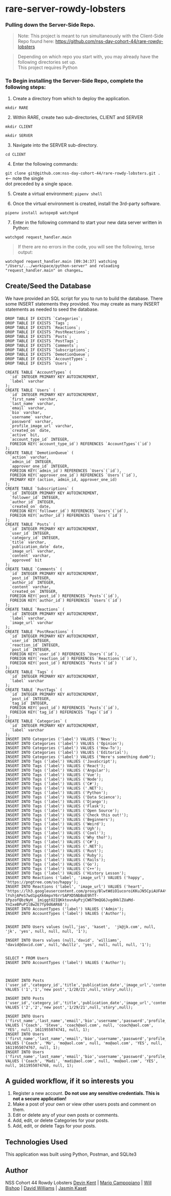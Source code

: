# rare-server-rowdy-lobsters


### Pulling down the Server-Side Repo. 
 
> Note: This project is meant to run simultaneously with the Client-Side Repo found here: https://github.com/nss-day-cohort-44/rare-rowdy-lobsters 
 
> Depending on which repo you start with, you may already have the following directories set up.  
> This project requires Python  
 
### To Begin installing the Server-Side Repo, complete the following steps: 
 
1. Create a directory from which to deploy the application. 
	
```mkdir RARE ```
 
2. Within RARE, create two sub-directories, CLIENT and SERVER 

```mkdir CLIENT ```
	
```mkdir SERVER ```
 
3. Navigate into the SERVER sub-directory. 
 
```cd CLIENT ```
 
4. Enter the following commands: 
	
```git clone git@github.com:nss-day-cohort-44/rare-rowdy-lobsters.git .``` <-- note the single 	
dot preceded by a single space.  
 
5. Create a virtual environment: 
```pipenv shell```

6. Once the virtual environment is created, install the 3rd-party software. 

```pipenv install autopep8 watchgod ```

7. Enter in the following command to start your new data server written in Python: 

```watchgod request_handler.main ```

> If there are no errors in the code, you will see the following, terse output:  
 
```watchgod request_handler.main [09:34:37] watching "/Users/.../workspace/python-server" and reloading "request_handler.main" on changes…``` 

## Create/Seed the Database

We have provided an SQL script for you to run to build the database. There some INSERT statements they provided. You may create as many INSERT statements as needed to seed the database.
```
DROP TABLE IF EXISTS `Categories`;
DROP TABLE IF EXISTS `Tags`;
DROP TABLE IF EXISTS `Reactions`;
DROP TABLE IF EXISTS `PostReactions`;
DROP TABLE IF EXISTS `Posts`;
DROP TABLE IF EXISTS `PostTags`;
DROP TABLE IF EXISTS `Comments`;
DROP TABLE IF EXISTS `Subscriptions`;
DROP TABLE IF EXISTS `DemotionQueue`;
DROP TABLE IF EXISTS `AccountTypes`;
DROP TABLE IF EXISTS `Users`;

CREATE TABLE `AccountTypes` (
  `id` INTEGER PRIMARY KEY AUTOINCREMENT,
  `label` varchar
);
CREATE TABLE `Users` (
  `id` INTEGER PRIMARY KEY AUTOINCREMENT,
  `first_name` varchar,
  `last_name` varchar,
  `email` varchar,
  `bio` varchar,
  `username` varchar,
  `password` varchar,
  `profile_image_url` varchar,
  `created_on` date,
  `active` bit,
  `account_type_id` INTEGER,
  FOREIGN KEY(`account_type_id`) REFERENCES `AccountTypes`(`id`)
);
CREATE TABLE `DemotionQueue` (
  `action` varchar,
  `admin_id` INTEGER,
  `approver_one_id` INTEGER,
  FOREIGN KEY(`admin_id`) REFERENCES `Users`(`id`),
  FOREIGN KEY(`approver_one_id`) REFERENCES `Users`(`id`),
  PRIMARY KEY (action, admin_id, approver_one_id)
);
CREATE TABLE `Subscriptions` (
  `id` INTEGER PRIMARY KEY AUTOINCREMENT,
  `follower_id` INTEGER,
  `author_id` INTEGER,
  `created_on` date,
  FOREIGN KEY(`follower_id`) REFERENCES `Users`(`id`),
  FOREIGN KEY(`author_id`) REFERENCES `Users`(`id`)
);
CREATE TABLE `Posts` (
  `id` INTEGER PRIMARY KEY AUTOINCREMENT,
  `user_id` INTEGER,
  `category_id` INTEGER,
  `title` varchar,
  `publication_date` date,
  `image_url` varchar,
  `content` varchar,
  `approved` bit
);
CREATE TABLE `Comments` (
  `id` INTEGER PRIMARY KEY AUTOINCREMENT,
  `post_id` INTEGER,
  `author_id` INTEGER,
  `content` varchar,
  `created_on` INTEGER,
  FOREIGN KEY(`post_id`) REFERENCES `Posts`(`id`),
  FOREIGN KEY(`author_id`) REFERENCES `Users`(`id`)
);
CREATE TABLE `Reactions` (
  `id` INTEGER PRIMARY KEY AUTOINCREMENT,
  `label` varchar,
  `image_url` varchar
);
CREATE TABLE `PostReactions` (
  `id` INTEGER PRIMARY KEY AUTOINCREMENT,
  `user_id` INTEGER,
  `reaction_id` INTEGER,
  `post_id` INTEGER,
  FOREIGN KEY(`user_id`) REFERENCES `Users`(`id`),
  FOREIGN KEY(`reaction_id`) REFERENCES `Reactions`(`id`),
  FOREIGN KEY(`post_id`) REFERENCES `Posts`(`id`)
);
CREATE TABLE `Tags` (
  `id` INTEGER PRIMARY KEY AUTOINCREMENT,
  `label` varchar
);
CREATE TABLE `PostTags` (
  `id` INTEGER PRIMARY KEY AUTOINCREMENT,
  `post_id` INTEGER,
  `tag_id` INTEGER,
  FOREIGN KEY(`post_id`) REFERENCES `Posts`(`id`),
  FOREIGN KEY(`tag_id`) REFERENCES `Tags`(`id`)
);
CREATE TABLE `Categories` (
  `id` INTEGER PRIMARY KEY AUTOINCREMENT,
  `label` varchar
);
INSERT INTO Categories ('label') VALUES ('News');
INSERT INTO Categories ('label') VALUES ('Opinion');
INSERT INTO Categories ('label') VALUES ('How-To');
INSERT INTO Categories ('label') VALUES ('Editorial');
INSERT INTO Categories ('label') VALUES ("Here's something dumb");
INSERT INTO Tags ('label') VALUES ('JavaScript');
INSERT INTO Tags ('label') VALUES ('React');
INSERT INTO Tags ('label') VALUES ('Angular');
INSERT INTO Tags ('label') VALUES ('Vue');
INSERT INTO Tags ('label') VALUES ('Node');
INSERT INTO Tags ('label') VALUES ('C#');
INSERT INTO Tags ('label') VALUES ('.NET');
INSERT INTO Tags ('label') VALUES ('Python');
INSERT INTO Tags ('label') VALUES ('Data Science');
INSERT INTO Tags ('label') VALUES ('Django');
INSERT INTO Tags ('label') VALUES ('Flask');
INSERT INTO Tags ('label') VALUES ('Open Source');
INSERT INTO Tags ('label') VALUES ('Check this out!');
INSERT INTO Tags ('label') VALUES ('Beginners');
INSERT INTO Tags ('label') VALUES ('Weird');
INSERT INTO Tags ('label') VALUES ('Ugh');
INSERT INTO Tags ('label') VALUES ('Cool!');
INSERT INTO Tags ('label') VALUES ('Why tho?');
INSERT INTO Tags ('label') VALUES ('C#');
INSERT INTO Tags ('label') VALUES ('.NET');
INSERT INTO Tags ('label') VALUES ('Rust');
INSERT INTO Tags ('label') VALUES ('Ruby');
INSERT INTO Tags ('label') VALUES ('Rails');
INSERT INTO Tags ('label') VALUES ('Go');
INSERT INTO Tags ('label') VALUES ('C++');
INSERT INTO Tags ('label') VALUES ('History Lesson');
INSERT INTO Reactions ('label', 'image_url') VALUES ('happy', 'https://pngtree.com/so/happy');
INSERT INTO Reactions ('label', 'image_url') VALUES ('heart', 'https://lh3.googleusercontent.com/proxy/BlwtWdiO1ucoroiKKuJN5CpiAUFA4tdHYRT_yXzxWLpNVTJS7UEVp1JV-lYshjAPeS7wd1pqXk6mpxY6rrSAPXD5NbBoE9hTf-1PpzofQbzNyH__1miggtO2IQKktovnAyPzjCW6T9mQG6JvgdHklZUaMd-YnIxeBPuP1lBw2E7fp9d6AR68');
INSERT INTO AccountTypes ('label') VALUES ('Admin');
INSERT INTO AccountTypes ('label') VALUES ('Author');


INSERT INTO Users values (null,'jas', 'kaset',  'jk@jk.com', null, 'jk', 'yes', null, null, null, '1');

INSERT INTO Users values (null,'david', 'williams',  'david@david.com', null,'dwillz', 'yes', null, null, null, '1');


SELECT * FROM Users
INSERT INTO AccountTypes ('label') VALUES ('Author');



INSERT INTO Posts ('user_id','category_id','title','publication_date','image_url','content','approved') VALUES ('1','1','new post','1/28/21',null,'story',null);

INSERT INTO Posts ('user_id','category_id','title','publication_date','image_url','content','approved') VALUES ('2','2','new post','1/29/21',null,'story',null);

INSERT INTO Users ('first_name','last_name','email','bio','username','password','profile_image_url',"created_on","active","account_type_id") VALUES ('Coach', 'Steve', 'coach@aol.com', null, 'coach@aol.com', 'YES', null, 1611955074741, null, 1);
INSERT INTO Users ('first_name','last_name','email','bio','username','password','profile_image_url',"created_on","active","account_type_id") VALUES ('Coach', 'Mo', 'mo@aol.com', null, 'mo@aol.com', 'YES', null, 1611955074767, null, 1);
INSERT INTO Users ('first_name','last_name','email','bio','username','password','profile_image_url',"created_on","active","account_type_id") VALUES ('Coach', 'Madi', 'madi@aol.com', null, 'mo@aol.com', 'YES', null, 1611955074768, null, 1);
```
## A guided workflow, if it so interests you

1. Register a new account. **Do not use any sensitive credentials. This is not a secure application!** 
1. Make a post of your own or view other users posts and comment on them.
1. Edit or delete any of your own posts or comments.
1. Add, edit, or delete Categories for your posts.
1. Add, edit, or delete Tags for your posts.

## Technologies Used

This application was built using Python, Postman, and SQLite3  

## Author

NSS Cohort 44 Rowdy Lobsters 
[Devin Kent](https://github.com/dalamcd) |
[Mario Campopiano](https://github.com/mcampopiano) |
[Will Bishop](https://github.com/billwishop) |
[David Williams](https://github.com/dwilliams91) |
[Jasmin Kaset](https://github.com/jkaset)
